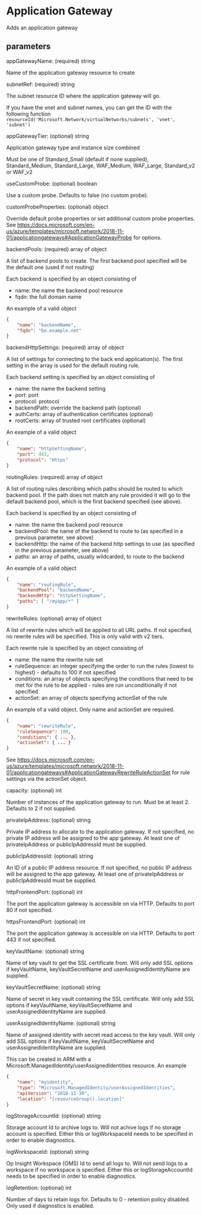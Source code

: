# Application Gateway

Adds an application gateway

## parameters

appGatewayName: (required) string

Name of the application gateway resource to create

subnetRef: (required) string

The subnet resource ID where the application gateway will go.

If you have the vnet and subnet names, you can get the ID with the following function
`resourceId('Microsoft.Network/virtualNetworks/subnets', 'vnet', 'subnet')`

appGatewayTier: (optional) string

Application gateway type and instance size combined

Must be one of Standard_Small (default if none supplied), Standard_Medium, Standard_Large, WAF_Medium, WAF_Large, Standard_v2 or WAF_v2

useCustomProbe: (optional) boolean

Use a custom probe. Defaults to false (no custom probe).

customProbeProperties: (optional) object

Override default probe properties or set additional custom probe properties.
See https://docs.microsoft.com/en-us/azure/templates/microsoft.network/2018-11-01/applicationgateways#ApplicationGatewayProbe
for options.

backendPools: (required) array of object

A list of backend pools to create.
The first backend pool specified will be the default one (used if not routing)

Each backend is specified by an object consisting of

* name: the name the backend pool resource
* fqdn: the full domain name

An example of a valid object

```json
{
    "name": "backendName",
    "fqdn": "be.example.net"
}
```

backendHttpSettings: (required) array of object

A list of settings for connecting to the back end application(s).
The first setting in the array is used for the default routing rule.

Each backend setting is specified by an object consisting of

* name: the name the backend setting
* port: port
* protocol: protocol
* backendPath: override the backend path (optional)
* authCerts: array of authentication certificates (optional)
* rootCerts: array of trusted root certificates (optional)

An example of a valid object

```json
{
    "name": "httpSettingName",
    "port": 443,
    "protocol": "Https"
}
```

routingRules: (required) array of object

A list of routing rules describing which paths should be routed to which backend pool.
If the path does not match any rule provided it will go to the default backend pool,
which is the first backend specified (see above).

Each backend is specified by an object consisting of

* name: the name the backend pool resource
* backendPool: the name of the backend to route to (as specified in a previous parameter, see above)
* backendHttp: the name of the backend http settings to use (as specified in the previous parameter, see above)
* paths: an array of paths, usually wildcarded, to route to the backend

An example of a valid object

```json
{
    "name": "routingRule",
    "backendPool": "backendName",
    "backendHttp": "httpSettingName",
    "paths": [ "/myapp/*" ]
}
```

rewriteRules: (optional) array of object

A list of rewrite rules which will be applied to all URL paths.
If not specified, no rewrite rules will be specified.
This is only valid with v2 tiers.

Each rewrite rule is specified by an object consisting of

* name: the name the rewrite rule set
* ruleSequence: an integer specifying the order to run the rules (lowest to highest) - defaults to 100 if not specified
* conditions: an array of objects specifying the conditions that need to be met for the rule to be applied - rules are run unconditionally if not specified
* actionSet: an array of objects specifying actionSet of the rule

An example of a valid object. Only name and actionSet are required.

```json
{
    "name": "rewriteRule",
    "ruleSequence": 100,
    "conditions": { ... }, 
    "actionSet": { ... }
}
```

See https://docs.microsoft.com/en-us/azure/templates/microsoft.network/2018-11-01/applicationgateways#ApplicationGatewayRewriteRuleActionSet
for rule settings via the actionSet object.

capacity: (optional) int

Number of instances of the application gateway to run.
Must be at least 2.
Defaults to 2 if not supplied.

privateIpAddress: (optional) string

Private IP address to allocate to the application gateway.
If not specified, no private IP address will be assigned to the app gateway.
At least one of privateIpAddress or publicIpAddressId must be supplied.

publicIpAddressId: (optional) string

An ID of a public IP address resource.
If not specified, no public IP address will be assigned to the app gateway.
At least one of privateIpAddress or publicIpAddressId must be supplied.

httpFrontendPort: (optional) int

The port the application gateway is accessible on via HTTP.
Defaults to port 80 if not specified.

httpsFrontendPort: (optional) int

The port the application gateway is accessible on via HTTP.
Defaults to port 443 if not specified.

keyVaultName: (optional) string

Name of key vault to get the SSL certificate from.
Will only add SSL options if keyVaultName, keyVaultSecretName and userAssignedIdentityName are supplied.

keyVaultSecretName: (optional) string

Name of secret in key vault containing the SSL certificate.
Will only add SSL options if keyVaultName, keyVaultSecretName and userAssignedIdentityName are supplied.

userAssignedIdentityName: (optional) string

Name of assigned identity with secret read access to the key vault.
Will only add SSL options if keyVaultName, keyVaultSecretName and userAssignedIdentityName are supplied.

This can be created in ARM with a Microsoft.ManagedIdentity/userAssignedIdentities resource.
An example

```json
{
    "name": "myidentity",
    "type": "Microsoft.ManagedIdentity/userAssignedIdentities",
    "apiVersion": "2018-11-30",
    "location": "[resourceGroup().location]"
}
```

logStorageAccountId: (optional) string

Storage account Id to archive logs to.
Will not achive logs if no storage account is specified.
Either this or logWorkspaceId needs to be specified in order to enable diagnostics.

logWorkspaceId: (optional) string

Op Insight Workspace (OMS) Id to send all logs to.
Will not send logs to a workspace if no workspace is specified.
Either this or logStorageAccountId needs to be specified in order to enable diagnostics.

logRetention: (optional) int

Number of days to retain logs for.
Defaults to 0 - retention policy disabled.
Only used if diagnostics is enabled.
